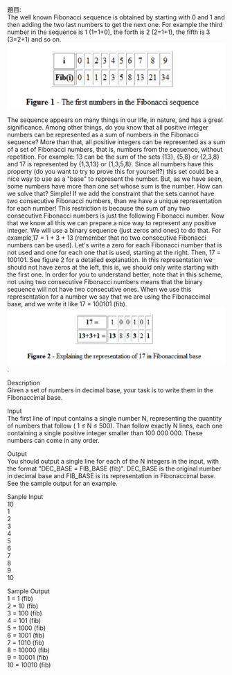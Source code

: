 題目:  
The well known Fibonacci sequence is obtained by starting with 0 and 1 and then adding the two last numbers to get the next one. For example the third number in the sequence is 1 (1=1+0), the forth is 2 (2=1+1), the fifth is 3 (3=2+1) and so on.   
![image](https://github.com/Adalyne/CPE/blob/31e436664804d855afde8cf7deb26156c7854755/CPE49/Fibonacci.png)

The sequence appears on many things in our life, in nature, and has a great significance. Among other things, do you know that all positive integer numbers can be represented as a sum of numbers in the Fibonacci sequence? More than that, all positive integers can be represented as a sum of a set of Fibonacci numbers, that is, numbers from the sequence, without repetition. For example: 13 can be the sum of the sets {13}, {5,8} or {2,3,8} and 17 is represented by {1,3,13} or {1,3,5,8}. Since all numbers have this property (do you want to try to prove this for yourself?) this set could be a nice way to use as a "base" to represent the number. But, as we have seen, some numbers have more than one set whose sum is the number. How can we solve that? Simple! If we add the constraint that the sets cannot have two consecutive Fibonacci numbers, than we have a unique representation for each number! This restriction is because the sum of any two consecutive Fibonacci numbers is just the following Fibonacci number.
Now that we know all this we can prepare a nice way to represent any positive integer. We will use a binary sequence (just zeros and ones) to do that. For example,17 = 1 + 3 + 13 (remember that no two consecutive Fibonacci numbers can be used). Let's write a zero for each Fibonacci number that is not used and one for each one that is used, starting at the right. Then, 17 = 100101. See figure 2 for a detailed explanation. In this representation we should not have zeros at the left, this is, we should only write starting with the first one. In order for you to understand better, note that in this scheme, not using two consecutive Fibonacci numbers means that the binary sequence will not have two consecutive ones. When we use this representation for a number we say that we are using the Fibonaccimal base, and we write it like 17 = 100101 (fib).
![image](https://github.com/Adalyne/CPE/blob/5fb1994eccd4eab64d4e7a3031f4a51ce420499f/CPE49/Fibonacci%20base.png).

Description  
Given a set of numbers in decimal base, your task is to write them in the Fibonaccimal base.

Input  
The first line of input contains a single number N, representing the quantity of numbers that follow ( 1 ≤ N ≤ 500).
Than follow exactly N lines, each one containing a single positive integer smaller than 100 000 000. These numbers can come in any order.

Output  
You should output a single line for each of the N integers in the input, with the format "DEC_BASE = FIB_BASE (fib)". DEC_BASE is the original number in decimal base and FIB_BASE is its representation in Fibonaccimal base. See the sample output for an example.


Sanple Input  
10  
1   
2   
3  
4  
5  
6  
7  
8  
9  
10  

Sample Output  
1 = 1 (fib)  
2 = 10 (fib)  
3 = 100 (fib)  
4 = 101 (fib)  
5 = 1000 (fib)  
6 = 1001 (fib)  
7 = 1010 (fib)  
8 = 10000 (fib)  
9 = 10001 (fib)   
10 = 10010 (fib)  


